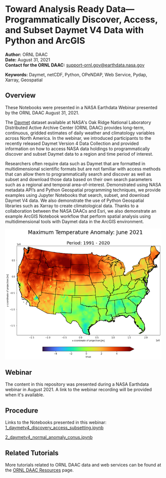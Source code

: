 # Toward Analysis Ready Data—Programmatically Discover, Access, and Subset Daymet V4 Data with Python and ArcGIS

**Author:** ORNL DAAC       
**Date:** August 31, 2021       
**Contact for the ORNL DAAC:** support-ornl.gov@earthdata.nasa.gov       

**Keywords:** Daymet, netCDF, Python, OPeNDAP, Web Service, Pydap, Xarray, Geospatial       

## Overview       
These Notebooks were presented in a NASA Earthdata Webinar presented by the ORNL DAAC August 31, 2021.

The [Daymet](https://daymet.ornl.gov/) dataset available at NASA's Oak Ridge National Laboratory Distributed Active Archive Center (ORNL DAAC) provides long-term, continuous, gridded estimates of daily weather and climatology variables across North America. In the webinar, we introduced participants to the recently released Daymet Version 4 Data Collection and provided information on how to access NASA data holdings to programmatically discover and subset Daymet data to a region and time period of interest.

Researchers often require data such as Daymet that are formatted in multidimensional scientific formats but are not familiar with access methods that can allow them to programmatically search and discover as well as subset and download those data based on their own search parameters such as a regional and temporal area-of-interest. Demonstrated using NASA metadata API’s and Python Geospatial programming techniques, we provide examples using Jupyter Notebooks that search, subset, and download Daymet V4 data. We also demonstrate the use of Python Geospatial libraries such as Xarray to create climatological data. Thanks to a collaboration between the NASA DAACs and Esri, we also demonstrate an example ArcGIS Notebook workflow that perform spatial analysis using multidimensional tools with Daymet data in the ArcGIS environment.

<img src="images\JuneAnomaly_saveas.PNG" width="750" style="display:block;margin-left: auto; margin-right:auto;">

## Webinar
The content in this repository was presented during a NASA Earthdata webinar in August 2021. A link to the webinar recording will be provided when it's available.

## Procedure

Links to the Notebooks presented in this webinar:        
[1_daymetv4_discovery_access_subsetting.ipynb](1_daymetv4_discovery_access_subsetting.ipynb)
      
[2_daymetv4_normal_anomaly_conus.ipynb](2_daymetv4_normal_anomaly_conus.ipynb)

## Related Tutorials
More tutorials related to ORNL DAAC data and web services can be found at the [ORNL DAAC Resources](https://daac.ornl.gov/resources/) page.
